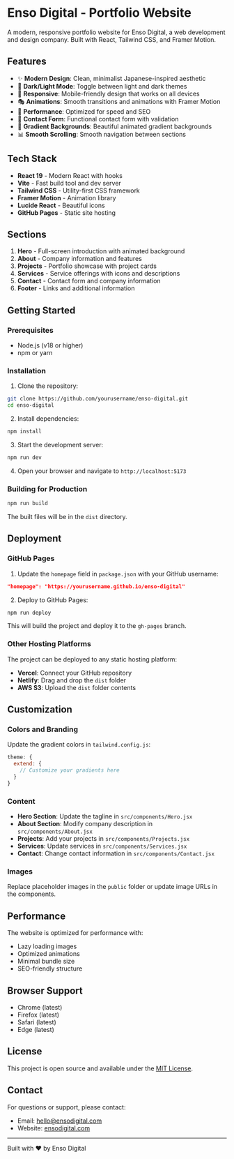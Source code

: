 # Enso Digital - Portfolio Website

A modern, responsive portfolio website for Enso Digital, a web development and design company. Built with React, Tailwind CSS, and Framer Motion.

## Features

- ✨ **Modern Design**: Clean, minimalist Japanese-inspired aesthetic
- 🌙 **Dark/Light Mode**: Toggle between light and dark themes
- 📱 **Responsive**: Mobile-friendly design that works on all devices
- 🎭 **Animations**: Smooth transitions and animations with Framer Motion
- 🚀 **Performance**: Optimized for speed and SEO
- 📧 **Contact Form**: Functional contact form with validation
- 🎨 **Gradient Backgrounds**: Beautiful animated gradient backgrounds
- 📊 **Smooth Scrolling**: Smooth navigation between sections

## Tech Stack

- **React 19** - Modern React with hooks
- **Vite** - Fast build tool and dev server
- **Tailwind CSS** - Utility-first CSS framework
- **Framer Motion** - Animation library
- **Lucide React** - Beautiful icons
- **GitHub Pages** - Static site hosting

## Sections

1. **Hero** - Full-screen introduction with animated background
2. **About** - Company information and features
3. **Projects** - Portfolio showcase with project cards
4. **Services** - Service offerings with icons and descriptions
5. **Contact** - Contact form and company information
6. **Footer** - Links and additional information

## Getting Started

### Prerequisites

- Node.js (v18 or higher)
- npm or yarn

### Installation

1. Clone the repository:

```bash
git clone https://github.com/yourusername/enso-digital.git
cd enso-digital
```

2. Install dependencies:

```bash
npm install
```

3. Start the development server:

```bash
npm run dev
```

4. Open your browser and navigate to `http://localhost:5173`

### Building for Production

```bash
npm run build
```

The built files will be in the `dist` directory.

## Deployment

### GitHub Pages

1. Update the `homepage` field in `package.json` with your GitHub username:

```json
"homepage": "https://yourusername.github.io/enso-digital"
```

2. Deploy to GitHub Pages:

```bash
npm run deploy
```

This will build the project and deploy it to the `gh-pages` branch.

### Other Hosting Platforms

The project can be deployed to any static hosting platform:

- **Vercel**: Connect your GitHub repository
- **Netlify**: Drag and drop the `dist` folder
- **AWS S3**: Upload the `dist` folder contents

## Customization

### Colors and Branding

Update the gradient colors in `tailwind.config.js`:

```javascript
theme: {
  extend: {
    // Customize your gradients here
  }
}
```

### Content

- **Hero Section**: Update the tagline in `src/components/Hero.jsx`
- **About Section**: Modify company description in `src/components/About.jsx`
- **Projects**: Add your projects in `src/components/Projects.jsx`
- **Services**: Update services in `src/components/Services.jsx`
- **Contact**: Change contact information in `src/components/Contact.jsx`

### Images

Replace placeholder images in the `public` folder or update image URLs in the components.

## Performance

The website is optimized for performance with:

- Lazy loading images
- Optimized animations
- Minimal bundle size
- SEO-friendly structure

## Browser Support

- Chrome (latest)
- Firefox (latest)
- Safari (latest)
- Edge (latest)

## License

This project is open source and available under the [MIT License](LICENSE).

## Contact

For questions or support, please contact:

- Email: hello@ensodigital.com
- Website: [ensodigital.com](https://ensodigital.com)

---

Built with ❤️ by Enso Digital
